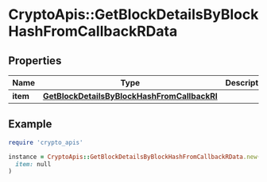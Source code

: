 # CryptoApis::GetBlockDetailsByBlockHashFromCallbackRData

## Properties

| Name | Type | Description | Notes |
| ---- | ---- | ----------- | ----- |
| **item** | [**GetBlockDetailsByBlockHashFromCallbackRI**](GetBlockDetailsByBlockHashFromCallbackRI.md) |  |  |

## Example

```ruby
require 'crypto_apis'

instance = CryptoApis::GetBlockDetailsByBlockHashFromCallbackRData.new(
  item: null
)
```

